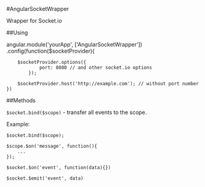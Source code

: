 #AngularSocketWrapper

Wrapper for Socket.io

##Using

angular.module('yourApp', ['AngularSocketWrapper'])
	.config(function($socketProvider){

		$socketProvider.options({
				port: 8080 // and other socket.io options
			});

		$socketProvider.host('http://example.com'); // without port number
	})



##Methods

`$socket.bind($scope)` - transfer all events to the scope.

Example:

	$socket.bind($scope);

	$scope.$on('message', function(){
		...
	});


`$socket.$on('event', function(data){})`

`$socket.$emit('event', data)`
